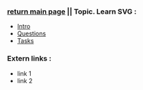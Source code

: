### [return main page](#) || Topic. Learn SVG :
* [Intro](#)
* [Questions](#)
* [Tasks](#)

### Extern links :
* link 1
* link 2
